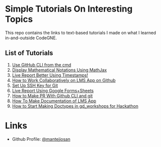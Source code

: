 # Simple Tutorials On Interesting Topics
This repo contains the links to text-based tutorials I made on what I learned in-and-outside CodeGNE.

## List of Tutorials
1. [Use GitHub CLI from the cmd](https://mantejjosan.github.io/tutorials/gh-tut/x86-tut)
2. [Display Mathematical Notations Using MathJax](https://mantejjosan.github.io/math-made-easy/tut)
3. [Live Report Better Using Timestamps!](https://mantejjosan.github.io/tutorials/timestamps-in-google-docx/timestamp-tut)
4. [How to Work Collaboratively on LMS App on Github]( https://mantejjosan.github.io/tutorials/CollaborateOnGithub/ForkInstallDevelop)
5. [Set Up SSH Key for Git](https://mantejjosan.github.io/tutorials/CollaborateOnGithub/SetUpSshKey)
6. [Live Report Using Google Forms+Sheets](https://mantejjosan.github.io/tutorials/CollaborateOnGithub/MakeLiveReport)
7. [How to Make PR With Github CLI and git](https://mantejjosan.github.io/tutorials/CollaborateOnGithub/PrWithGhCli)
8. [How To Make Documentation of LMS App](https://mantejjosan.github.io/tutorials/CollaborateOnGithub/HowToDocument)
9. [How to Start Making Doctypes in gd_workshops for Hackathon](https://mantejjosan.github.io/tutorials/CollaborateOnGithub/ForkInstallDevelop)
   
# Links
- Github Profile: [@mantejjosan](https://github.com/mantejjosan)
  
